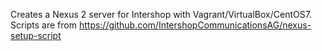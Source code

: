 Creates a Nexus 2 server for Intershop with Vagrant/VirtualBox/CentOS7.
Scripts are from https://github.com/IntershopCommunicationsAG/nexus-setup-script
